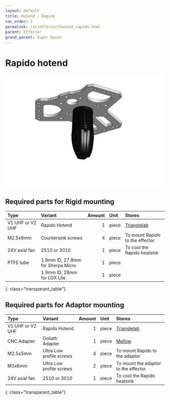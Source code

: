 ```yaml
---
layout: default
title: Hotend - Rapido
nav_order: 2
permalink: /sr/effector/hotend_rapido.html
parent: Effector
grand_parent: Super Racer
---
```


# Rapido hotend

![Rapido hotend](/assets/images/sr/effector/hotend_rapido.png)

## Required parts for Rigid mounting

| Type             | Variant                           | Amount | Unit  |                           Stores                            |
|:-----------------|:----------------------------------|-------:|:------|:------------------------------------------------------------|
| V1 UHF or V2 UHF | Rapido Hotend                     |      1 | piece | [Trianglelab](https://s.click.aliexpress.com/e/_DeSFiF7)    |
| M2.5x6mm         | Countersink screws                |      4 | piece | To mount Rapido to the effector                             |
| 24V axial fan    | 2510 or 3010                      |      1 | piece | To cool the Rapido heatsink                                 |
| PTFE tube        | 1.9mm ID, 27.8mm for Sherpa Micro |      1 | piece |                                                             |
|                  | 1.9mm ID, 28mm for LGX Lite       |      1 | piece |                                                             |
{: class="transparant_table"}

## Required parts for Adaptor mounting

| Type             | Variant                           | Amount | Unit  |                           Stores                            |
|:-----------------|:----------------------------------|-------:|:------|:------------------------------------------------------------|
| V1 UHF or V2 UHF | Rapido Hotend                     |      1 | piece | [Trianglelab](https://s.click.aliexpress.com/e/_DeSFiF7)    |
| CNC Adapter      | Goliath Adapter                   |      1 | piece | [Mellow](https://s.click.aliexpress.com/e/_DFI2Shn)         | 
| M2.5x5mm         | Ultra Low profile screws          |      4 | piece | To mount Rapido to the adaptor                              |
| M3x6mm           | Ultra Low profile screws          |      2 | piece | To mount the adaptor to the effector                        |
| 24V axial fan    | 2510 or 3010                      |      1 | piece | To cool the Rapido heatsink                                 |
{: class="transparant_table"}
